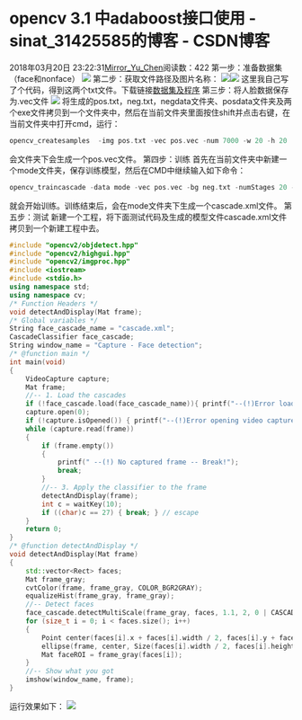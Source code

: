# opencv 3.1 中adaboost接口使用 - sinat_31425585的博客 - CSDN博客
2018年03月20日 23:22:31[Mirror_Yu_Chen](https://me.csdn.net/sinat_31425585)阅读数：422
第一步：准备数据集（face和nonface）
![](https://img-blog.csdn.net/20180320225357556)
第二步：获取文件路径及图片名称：
![](https://img-blog.csdn.net/20180320225611269)![](https://img-blog.csdn.net/20180320225620775)
这里我自己写了个代码，得到这两个txt文件。下载链接[数据集及程序](https://download.csdn.net/download/sinat_31425585/10298799)
第三步：将人脸数据保存为.vec文件
![](https://img-blog.csdn.net/20180320230711688)
将生成的pos.txt，neg.txt，negdata文件夹、posdata文件夹及两个exe文件拷贝到一个文件夹中，然后在当前文件夹里面按住shift并点击右键，在当前文件夹中打开cmd，运行：
```cpp
opencv_createsamples  -img pos.txt -vec pos.vec -num 7000 -w 20 -h 20
```
会文件夹下会生成一个pos.vec文件。
第四步：训练
首先在当前文件夹中新建一个mode文件夹，保存训练模型，然后在CMD中继续输入如下命令：
```cpp
opencv_traincascade -data mode -vec pos.vec -bg neg.txt -numStages 20 -numThreads 4 -w 20 -h 20
```
就会开始训练。训练结束后，会在mode文件夹下生成一个cascade.xml文件。
第五步：测试
新建一个工程，将下面测试代码及生成的模型文件cascade.xml文件拷贝到一个新建工程中去。
```cpp
#include "opencv2/objdetect.hpp"
#include "opencv2/highgui.hpp"
#include "opencv2/imgproc.hpp"
#include <iostream>
#include <stdio.h>
using namespace std;
using namespace cv;
/* Function Headers */
void detectAndDisplay(Mat frame);
/* Global variables */
String face_cascade_name = "cascade.xml";
CascadeClassifier face_cascade;
String window_name = "Capture - Face detection";
/* @function main */
int main(void)
{
	VideoCapture capture;
	Mat frame;
	//-- 1. Load the cascades
	if (!face_cascade.load(face_cascade_name)){ printf("--(!)Error loading face cascade\n"); return -1; };
	capture.open(0);
	if (!capture.isOpened()) { printf("--(!)Error opening video capture\n"); return -1; }
	while (capture.read(frame))
	{
		if (frame.empty())
		{
			printf(" --(!) No captured frame -- Break!");
			break;
		}
		//-- 3. Apply the classifier to the frame
		detectAndDisplay(frame);
		int c = waitKey(10);
		if ((char)c == 27) { break; } // escape
	}
	return 0;
}
/* @function detectAndDisplay */
void detectAndDisplay(Mat frame)
{
	std::vector<Rect> faces;
	Mat frame_gray;
	cvtColor(frame, frame_gray, COLOR_BGR2GRAY);
	equalizeHist(frame_gray, frame_gray);
	//-- Detect faces
	face_cascade.detectMultiScale(frame_gray, faces, 1.1, 2, 0 | CASCADE_SCALE_IMAGE, Size(30, 30));
	for (size_t i = 0; i < faces.size(); i++)
	{
		Point center(faces[i].x + faces[i].width / 2, faces[i].y + faces[i].height / 2);
		ellipse(frame, center, Size(faces[i].width / 2, faces[i].height / 2), 0, 0, 360, Scalar(255, 0, 255), 4, 8, 0);
		Mat faceROI = frame_gray(faces[i]);
	}
	//-- Show what you got
	imshow(window_name, frame);
}
```
运行效果如下：
![](https://img-blog.csdn.net/20180320232226417)

